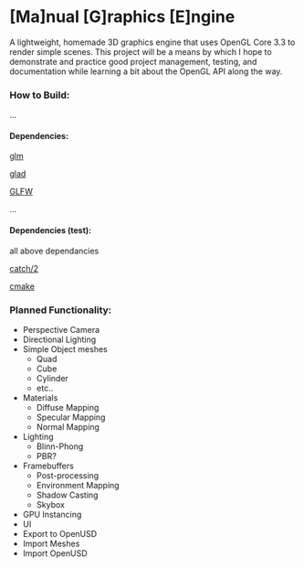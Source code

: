# \[Ma\]nual \[G\]raphics \[E\]ngine
A lightweight, homemade 3D graphics engine that uses OpenGL Core 3.3 to render
simple scenes.
This project will be a means by which I hope to demonstrate and practice good
project management, testing, and documentation while learning a bit about the 
OpenGL API along the way.

### How to Build:
...

#### Dependencies:
[glm](https://github.com/g-truc/glm)

[glad](https://glad.dav1d.de/)

[GLFW](https://www.glfw.org/)

...

#### Dependencies (test):
all above dependancies

[catch/2](https://github.com/catchorg/Catch2)

[cmake](https://cmake.org/)


### Planned Functionality:
- Perspective Camera
- Directional Lighting
- Simple Object meshes
  - Quad
  - Cube
  - Cylinder
  - etc..
- Materials
  - Diffuse Mapping
  - Specular Mapping
  - Normal Mapping
- Lighting
  - Blinn-Phong
  - PBR?
- Framebuffers
  - Post-processing
  - Environment Mapping
  - Shadow Casting
  - Skybox
- GPU Instancing
- UI
- Export to OpenUSD
- Import Meshes
- Import OpenUSD


